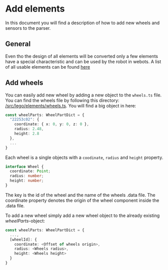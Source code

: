# Add elements

In this document you will find a description of how to add new wheels and sensors to the parser.

## General

Even tho the design of all elements will be converted only a few elements have a special characteristic and can be used by the robot in webots. A list of all usable elements can be found [here](#TODO)

## Add wheels

You can easily add new wheel by adding a new object to the `wheels.ts` file. You can find the wheels file by following this directory: [/src/lego/elements/wheels.ts](#TODO).
You will find a big object in here:

```typescript
const wheelParts: WheelPartDict = {
  "22253c02": {
    coordinate: { x: 0, y: 0, z: 0 },
    radius: 2.48,
    height: 2.8
  },
  ...
}
```

Each wheel is a single objects with a `coodinate`, `radius` and `height` property.

```typescript
interface Wheel {
  coordinate: Point;
  radius: number;
  height: number;
}
```

The key is the id of the wheel and the name of the wheels .data file. The coordinate property denotes the origin of the wheel component inside the .data file.

To add a new wheel simply add a new wheel object to the already existing _wheelParts_-object:

```typescript
const wheelParts: WheelPartDict = {
  ...,
  [wheelId]: {
    coordinate: <Offset of wheels origin>,
    radius: <Wheels radius>,
    height: <Wheels height>
  }
}
```

